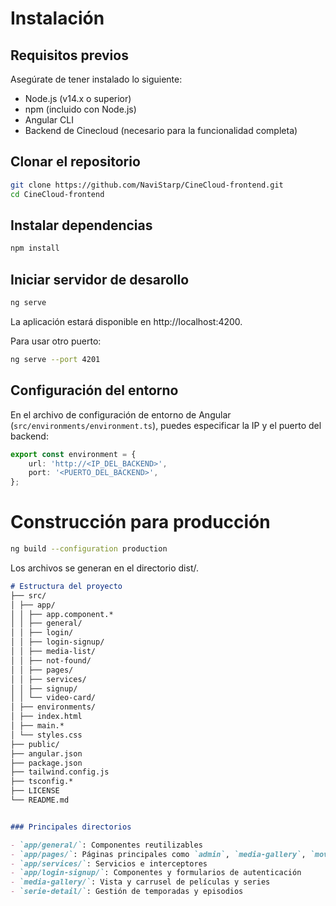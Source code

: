 # Instalación

## Requisitos previos

Asegúrate de tener instalado lo siguiente:

- Node.js (v14.x o superior)
- npm (incluido con Node.js)
- Angular CLI
- Backend de Cinecloud (necesario para la funcionalidad completa)

## Clonar el repositorio

```bash
git clone https://github.com/NaviStarp/CineCloud-frontend.git
cd CineCloud-frontend
```
## Instalar dependencias
```bash
npm install
```
## Iniciar servidor de desarollo 
```bash
ng serve
```
La aplicación estará disponible en http://localhost:4200.

Para usar otro puerto:
```bash
ng serve --port 4201
```
## Configuración del entorno

En el archivo de configuración de entorno de Angular (`src/environments/environment.ts`), puedes especificar la IP y el puerto del backend:

```typescript
export const environment = {
    url: 'http://<IP_DEL_BACKEND>',
    port: '<PUERTO_DEL_BACKEND>',
};
```

# Construcción para producción
```bash
ng build --configuration production
```
Los archivos se generan en el directorio dist/.
```markdown
# Estructura del proyecto
├── src/
│ ├── app/
│ │ ├── app.component.*
│ │ ├── general/
│ │ ├── login/
│ │ ├── login-signup/
│ │ ├── media-list/
│ │ ├── not-found/
│ │ ├── pages/
│ │ ├── services/
│ │ ├── signup/
│ │ └── video-card/
│ ├── environments/
│ ├── index.html
│ ├── main.*
│ └── styles.css
├── public/
├── angular.json
├── package.json
├── tailwind.config.js
├── tsconfig.*
├── LICENSE
└── README.md


### Principales directorios

- `app/general/`: Componentes reutilizables
- `app/pages/`: Páginas principales como `admin`, `media-gallery`, `movie-detail`, etc.
- `app/services/`: Servicios e interceptores
- `app/login-signup/`: Componentes y formularios de autenticación
- `media-gallery/`: Vista y carrusel de películas y series
- `serie-detail/`: Gestión de temporadas y episodios
```
